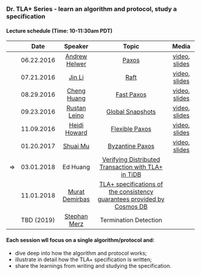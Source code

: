### Dr. TLA+ Series - learn an algorithm and protocol, study a specification

#### Lecture schedule (Time: 10-11:30am PDT)

|            | Date          | Speaker       | Topic |   Media    |
|:----------:| ------------- |:-------------:| :----:|:----------:|
|            | 06.22.2016 | [Andrew Helwer](https://www.linkedin.com/in/ahelwer) | [Paxos](./Paxos/README.md) | [video](https://www.youtube.com/watch?v=zCaJSrTmUFA), [slides](./Paxos/Paxos.pdf)
|            | 07.21.2016 | [Jin Li](http://research.microsoft.com/~jinl) | [Raft](./Raft/README.md) | [video](https://www.youtube.com/watch?v=6Kwx8zfGW0Y), [slides](./Raft/Raft.pdf)
|            | 08.29.2016  | [Cheng Huang](http://research.microsoft.com/~chengh) | [Fast Paxos](./FastPaxos/README.md) | [video](https://www.youtube.com/watch?v=eW6Zv0X53T4), [slides](./FastPaxos/FastPaxos.pdf)
|            | 09.23.2016  | [Rustan Leino](http://research.microsoft.com/~leino) | [Global Snapshots](./GSnapshot/README.md) | [video](https://www.youtube.com/watch?v=ao58xine3jM), [slides](./GSnapshot/GlobalSnapshots.pdf)
|            | 11.09.2016 | [Heidi Howard](http://hh360.user.srcf.net/blog/) | [Flexible Paxos](./FlexiblePaxos/README.md) | [video](https://www.youtube.com/watch?v=LX-WK8EmoFE), [slides](./FlexiblePaxos/FlexiblePaxos.pdf)
|            | 01.20.2017 | [Shuai Mu](http://www.mpaxos.com/) | [Byzantine Paxos](./ByzPaxos/README.md)  | [video](https://www.youtube.com/watch?v=XnfAZHkyOy4), [slides](./ByzPaxos/byz_paxos.pdf)
|&rArr;      | 03.01.2018 | Ed Huang | [Verifying Distributed Transaction with TLA+ in TiDB](./TiDB/README.md)  |
|            | 11.01.2018 | [Murat Demirbas](http://muratbuffalo.blogspot.com) | [TLA+ specifications of the consistency guarantees provided by Cosmos DB](./CosmosDB/README.md)  |
|            | TBD (2019) | [Stephan Merz](http://www.loria.fr/~merz/) | Termination Detection |


#### Each session wll focus on a single algorithm/protocol and:
+ dive deep into how the algorithm and protocol works;
+ illustrate in detail how the TLA+ specification is written;
+ share the learnings from writing and studying the specification.

